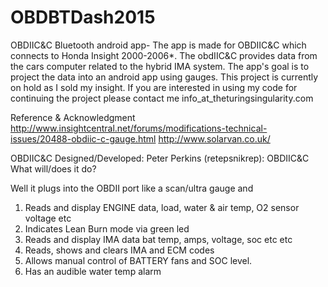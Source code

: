 # OBDBTDash2015
OBDIIC&amp;C Bluetooth android app- The app is made for OBDIIC&C which connects to Honda Insight 2000-2006*. 
The obdIIC&C provides data from the cars computer related to the hybrid IMA system.
The app's goal is to project the data into an android app using gauges. 
This project is currently on hold as I sold my insight. 
If you are interested in using my code for continuing the project please contact me info_at_theturingsingularity.com




Reference & Acknowledgment
http://www.insightcentral.net/forums/modifications-technical-issues/20488-obdiic-c-gauge.html
http://www.solarvan.co.uk/

OBDIIC&C Designed/Developed: Peter Perkins (retepsnikrep):
OBDIIC&C What will/does it do?

Well it plugs into the OBDII port like a scan/ultra gauge and
1) Reads and display ENGINE data, load, water & air temp, O2 sensor voltage etc
2) Indicates Lean Burn mode via green led
3) Reads and display IMA data bat temp, amps, voltage, soc etc etc
4) Reads, shows and clears IMA and ECM codes
5) Allows manual control of BATTERY fans and SOC level.
6) Has an audible water temp alarm
